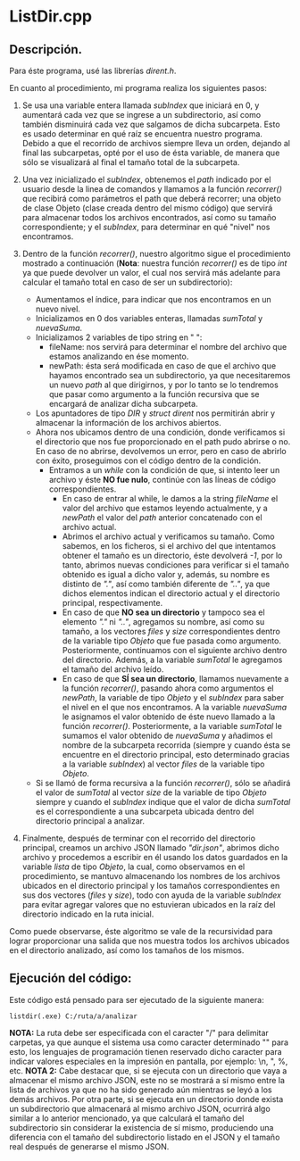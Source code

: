 # ListDir.cpp

## Descripción.

  Para éste programa, usé las librerías *dirent.h*. 
  
  En cuanto al procedimiento, mi programa realiza los siguientes pasos:
  
  1. Se usa una variable entera llamada *subIndex* que iniciará en 0, y aumentará cada vez que se ingrese a un subdirectorio, así como también disminuirá cada vez que salgamos de dicha subcarpeta. Esto es usado determinar en qué raíz se encuentra nuestro programa. Debido a que el recorrido de archivos siempre lleva un orden, dejando al final las subcarpetas, opté por el uso de ésta variable, de manera que sólo se visualizará al final el tamaño total de la subcarpeta.
  
  2. Una vez inicializado el *subIndex*, obtenemos el *path* indicado por el usuario desde la linea de comandos y llamamos a la función *recorrer()* que recibirá como parámetros el path que deberá recorrer; una objeto de clase Objeto (clase creada dentro del mismo código) que servirá para almacenar todos los archivos encontrados, así como su tamaño correspondiente; y el *subIndex*, para determinar en qué "nivel" nos encontramos.

  3. Dentro de la función *recorrer()*, nuestro algoritmo sigue el procedimiento mostrado a continuación (**Nota**: nuestra función *recorrer()* es de tipo *int* ya que puede devolver un valor, el cual nos servirá más adelante para calcular el tamaño total en caso de ser un subdirectorio):
     -  Aumentamos el índice, para indicar que nos encontramos en un nuevo nivel.
     -  Inicializamos en 0 dos variables enteras, llamadas *sumTotal* y *nuevaSuma*.
     -  Inicializamos 2 variables de tipo string en " ":
        - fileName: nos servirá para determinar el nombre del archivo que estamos analizando en ése momento.
        - newPath: ésta será modificada en caso de que el archivo que hayamos encontrado sea un subdirectorio, ya que necesitaremos un nuevo *path* al que dirigirnos, y por lo tanto se lo tendremos que pasar como argumento a la función recursiva que se encargará de analizar dicha subcarpeta.
     -  Los apuntadores de tipo *DIR* y *struct dirent* nos permitirán abrir y almacenar la información de los archivos abiertos.
     -  Ahora nos ubicamos dentro de una condición, donde verificamos si el directorio que nos fue proporcionado en el path pudo abrirse o no. En caso de no abrirse, devolvemos un error, pero en caso de abrirlo con éxito, proseguimos con el código dentro de la condición.
        -   Entramos a un *while* con la condición de que, si intento leer un archivo y éste **NO fue nulo**, continúe con las líneas de código correspondientes.
            - En caso de entrar al while, le damos a la string *fileName* el valor del archivo que estamos leyendo actualmente, y a *newPath* el valor del *path* anterior concatenado con el archivo actual.  
            - Abrimos el archivo actual y verificamos su tamaño. Como sabemos, en los ficheros, si el archivo del que intentamos obtener el tamaño es un directorio, éste devolverá *-1*, por lo tanto, abrimos nuevas condiciones para verificar si el tamaño obtenido es igual a dicho valor y, además, su nombre es distinto de *"."*, así como también diferente de *".."*, ya que dichos elementos indican el directorio actual y el directorio principal, respectivamente.
            - En caso de que **NO sea un directorio** y tampoco sea el elemento *"."* ni *".."*, agregamos su nombre, así como su tamaño, a los vectores *files* y *size* correspondientes dentro de la variable tipo *Objeto* que fue pasada como argumento. Posteriormente, continuamos con el siguiente archivo dentro del directorio. Además, a la variable *sumTotal* le agregamos el tamaño del archivo leído.
            - En caso de que **SÍ sea un directorio**, llamamos nuevamente a la función *recorrer()*, pasando ahora como argumentos el *newPath*, la variable de tipo *Objeto* y el *subIndex* para saber el nivel en el que nos encontramos. A la variable *nuevaSuma* le asignamos el valor obtenido de éste nuevo llamado a la función *recorrer()*. Posteriormente, a la variable *sumTotal* le sumamos el valor obtenido de *nuevaSuma* y añadimos el nombre de la subcarpeta recorrida (siempre y cuando ésta se encuentre en el directorio principal, esto determinado gracias a la variable *subIndex*) al vector *files* de la variable tipo *Objeto*. 
     -  Si se llamó de forma recursiva a la función *recorrer()*, sólo se añadirá el valor de *sumTotal* al vector *size* de la variable de tipo *Objeto* siempre y cuando el *subIndex* indique que el valor de dicha *sumTotal* es el correspondiente a una subcarpeta ubicada dentro del directorio principal a analizar.


 4. Finalmente, después de terminar con el recorrido del directorio principal, creamos un archivo JSON llamado *"dir.json"*, abrimos dicho archivo y procedemos a escribir en él usando los datos guardados en la variable *lista* de tipo *Objeto*, la cual, como observamos en el procedimiento, se mantuvo almacenando los nombres de los archivos ubicados en el directorio principal y los tamaños correspondientes en sus dos vectores (*files* y *size*), todo con ayuda de la variable *subIndex* para evitar agregar valores que no estuvieran ubicados en la raíz del directorio indicado en la ruta inicial.

Como puede observarse, éste algoritmo se vale de la recursividad para lograr proporcionar una salida que nos muestra todos los archivos ubicados en el directorio analizado, así como los tamaños de los mismos.

## Ejecución del código:

  Este código está pensado para ser ejecutado de la siguiente manera:
  
  ```
  listdir(.exe) C:/ruta/a/analizar
  ```
  
  **NOTA:** La ruta debe ser especificada con el caracter "/" para delimitar carpetas, ya que aunque el sistema usa como caracter determinado "\" para esto, los lenguajes de programación tienen reservado dicho caracter para indicar valores especiales en la impresión en pantalla, por ejemplo: \n, \", \%, etc.
  **NOTA 2:** Cabe destacar que, si se ejecuta con un directorio que vaya a almacenar el mismo archivo JSON, este no se mostrará a sí mismo entre la lista de archivos ya que no ha sido generado aún mientras se leyó a los demás archivos. Por otra parte, si se ejecuta en un directorio donde exista un subdirectorio que almacenará al mismo archivo JSON, ocurrirá algo similar a lo anterior mencionado, ya que calculará el tamaño del subdirectorio sin considerar la existencia de sí mismo, produciendo una diferencia con el tamaño del subdirectorio listado en el JSON y el tamaño real después de generarse el mismo JSON.

